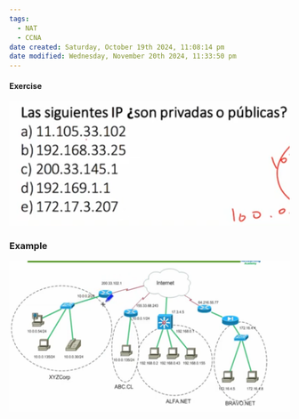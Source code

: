```yaml
---
tags:
  - NAT
  - CCNA
date created: Saturday, October 19th 2024, 11:08:14 pm
date modified: Wednesday, November 20th 2024, 11:33:50 pm
---
```


#### Exercise
![](../_anexos_/Screenshot%20from%202023-12-29%2012-15-01.png)

### Example
![](../_anexos_/Screenshot%20from%202023-12-29%2012-19-34.png)
